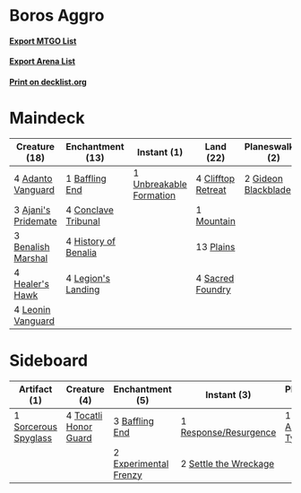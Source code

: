 # Boros Aggro

#### [Export MTGO List](../collection/Boros%20Aggro/Boros%20Aggro.txt)
#### [Export Arena List](../collection/Boros%20Aggro/Boros%20Aggro_arena.txt)
#### [Print on decklist.org](http://decklist.org/?deckmain=4%09Adanto%20Vanguard%0A3%09Ajani's%20Pridemate%0A1%09Baffling%20End%0A3%09Benalish%20Marshal%0A4%09Clifftop%20Retreat%0A4%09Conclave%20Tribunal%0A2%09Gideon%20Blackblade%0A4%09Healer's%20Hawk%0A4%09Heroic%20Reinforcements%0A4%09History%20of%20Benalia%0A4%09Legion's%20Landing%0A4%09Leonin%20Vanguard%0A1%09Mountain%0A13%09Plains%0A4%09Sacred%20Foundry%0A1%09Unbreakable%20Formation&deckside=1%09Ajani,%20Adversary%20of%20Tyrants%0A3%09Baffling%20End%0A1%09Banefire%0A2%09Experimental%20Frenzy%0A1%09Response/Resurgence%0A2%09Settle%20the%20Wreckage%0A1%09Sorcerous%20Spyglass%0A4%09Tocatli%20Honor%20Guard)
# Maindeck

|                                        Creature (18)                                         |                                       Enchantment (13)                                        |                                           Instant (1)                                            |                                          Land (22)                                          |                                       Planeswalker (2)                                       |                                           Sorcery (4)                                            |
|----------------------------------------------------------------------------------------------|-----------------------------------------------------------------------------------------------|--------------------------------------------------------------------------------------------------|---------------------------------------------------------------------------------------------|----------------------------------------------------------------------------------------------|--------------------------------------------------------------------------------------------------|
|4 [Adanto Vanguard](http://gatherer.wizards.com/Pages/Card/Details.aspx?multiverseid=435152)  |1 [Baffling End](http://gatherer.wizards.com/Pages/Card/Details.aspx?multiverseid=439658)      |1 [Unbreakable Formation](http://gatherer.wizards.com/Pages/Card/Details.aspx?multiverseid=457173)|4 [Clifftop Retreat](http://gatherer.wizards.com/Pages/Card/Details.aspx?multiverseid=443127)|2 [Gideon Blackblade](http://gatherer.wizards.com/Pages/Card/Details.aspx?multiverseid=463943)|4 [Heroic Reinforcements](http://gatherer.wizards.com/Pages/Card/Details.aspx?multiverseid=447353)|
|3 [Ajani's Pridemate](http://gatherer.wizards.com/Pages/Card/Details.aspx?multiverseid=376241)|4 [Conclave Tribunal](http://gatherer.wizards.com/Pages/Card/Details.aspx?multiverseid=452756) |                                                                                                  |1 [Mountain](http://gatherer.wizards.com/Pages/Card/Details.aspx?multiverseid=439859)        |                                                                                              |                                                                                                  |
|3 [Benalish Marshal](http://gatherer.wizards.com/Pages/Card/Details.aspx?multiverseid=442894) |4 [History of Benalia](http://gatherer.wizards.com/Pages/Card/Details.aspx?multiverseid=442909)|                                                                                                  |13 [Plains](http://gatherer.wizards.com/Pages/Card/Details.aspx?multiverseid=439856)         |                                                                                              |                                                                                                  |
|4 [Healer's Hawk](http://gatherer.wizards.com/Pages/Card/Details.aspx?multiverseid=452764)    |4 [Legion's Landing](http://gatherer.wizards.com/Pages/Card/Details.aspx?multiverseid=435173)  |                                                                                                  |4 [Sacred Foundry](http://gatherer.wizards.com/Pages/Card/Details.aspx?multiverseid=405106)  |                                                                                              |                                                                                                  |
|4 [Leonin Vanguard](http://gatherer.wizards.com/Pages/Card/Details.aspx?multiverseid=447158)  |                                                                                               |                                                                                                  |                                                                                             |                                                                                              |                                                                                                  |

# Sideboard

|                                         Artifact (1)                                          |                                          Creature (4)                                          |                                        Enchantment (5)                                         |                                          Instant (3)                                           |                                            Planeswalker (1)                                            |                                     Sorcery (1)                                     |
|-----------------------------------------------------------------------------------------------|------------------------------------------------------------------------------------------------|------------------------------------------------------------------------------------------------|------------------------------------------------------------------------------------------------|--------------------------------------------------------------------------------------------------------|-------------------------------------------------------------------------------------|
|1 [Sorcerous Spyglass](http://gatherer.wizards.com/Pages/Card/Details.aspx?multiverseid=435407)|4 [Tocatli Honor Guard](http://gatherer.wizards.com/Pages/Card/Details.aspx?multiverseid=435194)|3 [Baffling End](http://gatherer.wizards.com/Pages/Card/Details.aspx?multiverseid=439658)       |1 [Response/Resurgence](http://gatherer.wizards.com/Pages/Card/Details.aspx?multiverseid=452979)|1 [Ajani, Adversary of Tyrants](http://gatherer.wizards.com/Pages/Card/Details.aspx?multiverseid=447139)|1 [Banefire](http://gatherer.wizards.com/Pages/Card/Details.aspx?multiverseid=186613)|
|                                                                                               |                                                                                                |2 [Experimental Frenzy](http://gatherer.wizards.com/Pages/Card/Details.aspx?multiverseid=452849)|2 [Settle the Wreckage](http://gatherer.wizards.com/Pages/Card/Details.aspx?multiverseid=435186)|                                                                                                        |                                                                                     |
